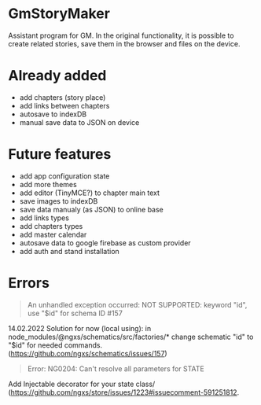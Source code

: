 # GmStoryMaker

Assistant program for GM. In the original functionality, it is possible to create related stories, save them in the browser and files on the device.

# Already added
* add chapters (story place)
* add links between chapters
* autosave to indexDB
* manual save data to JSON on device

# Future features
* add app configuration state
* add more themes
* add editor (TinyMCE?) to chapter main text
* save images to indexDB
* save data manualy (as JSON) to online base
* add links types
* add chapters types
* add master calendar
* autosave data to google firebase as custom provider
* add auth and stand installation

# Errors

> An unhandled exception occurred: NOT SUPPORTED: keyword "id", use "$id" for schema ID #157

14.02.2022 Solution for now (local using):
in node_modules/@ngxs/schematics/src/factories/* change schematic "id" to "$id" for needed commands.
(https://github.com/ngxs/schematics/issues/157)

> Error: NG0204: Can't resolve all parameters for STATE

Add Injectable decorator for your state class/
(https://github.com/ngxs/store/issues/1223#issuecomment-591251812.
